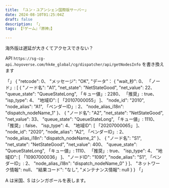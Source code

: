 ```yaml
---
title: 「ユン・ユアンシェン国際版サーバー」
date: 2024-08-10T01:25:04Z
draft: false
description: 「」
tags: 【『ゲーム』『原神』】

---
```

海外版は遅延が大きくてアクセスできない？

API `https://sg-cg-api.hoyoverse.com/hk4e_global/cg/dispatcher/api/getNodesInfo` を書き換えます


「」
{
  "retcode": 0、
  "メッセージ": "OK",
  "データ"： {
    "wait_秒": 0、
    「ノード」: [
      {
        "ノード名": "A1",
        "net_state": "NetStateGood",
        "net_value": 22、
        "queue_state": "QueueStateLong",
        「キュー値」: 2280、
        「推奨」: true、
        "isp_type": 4、
        "地域ID": [
          「20107000055」
        ]、
        "node_id": "2010",
        "node_alias": "A1",
        「ベンダーID」: 2、
        "node_alias_i18n": "dispatch_nodeName_1"
      }、
      {
        "ノード名": "A2",
        "net_state": "NetStateGood",
        "net_value": 33、
        "queue_state": "QueueStateLong",
        「キュー値」: 1110、
        「推奨」: false、
        "isp_type": 4、
        "地域ID": [
          「20207000065」
        ]、
        "node_id": "2020",
        "node_alias": "A2",
        「ベンダーID」: 2、
        "node_alias_i18n": "dispatch_nodeName_2"
      }、
      {
        "ノード名": "S1",
        "net_state": "NetStateGood",
        "net_value": 400、
        "queue_state": "QueueStateLong",
        「キュー値」: 1110、
        「推奨」: true、
        "isp_type": 4、
        "地域ID": [
          「10907000036」
        ]、
        "ノードID": "1090",
        "node_alias": "S1",
        「ベンダーID」: 2、
        "node_alias_i18n": "dispatch_nodeName_0"
      }
    ]、
    "ネットワーク情報": null、
    "結果コード": "なし",
    "メンテナンス情報": null
  }
}
「」

A は米国、S はシンガポールを表します。